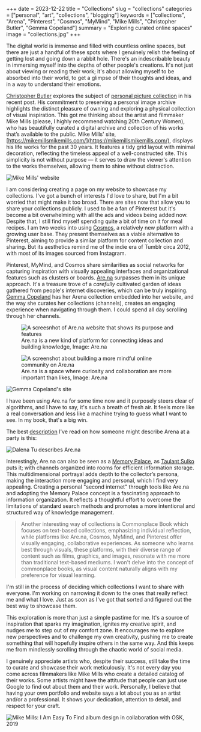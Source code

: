 +++
date = 2023-12-22
title = "Collections"
slug = "collections"
categories = ["personal", "art", "collections", "blogging"]
keywords = ["collections", "Arena", "Pinterest", "Cosmos", "MyMind", "Mike Mills", "Christopher Butler", "Gemma Copeland"]
summary = "Exploring curated online spaces"
image = "collections.jpg"
+++

  
The digital world is immense and filled with countless online spaces, but there are just a handful of these spots where I genuinely relish the feeling of getting lost and going down a rabbit hole. There's an indescribable beauty in immersing myself into the depths of other people's creations. It's not just about viewing or reading their work; it's about allowing myself to be absorbed into their world, to get a glimpse of their thoughts and ideas, and in a way to understand their emotions.

[Christopher Butler](https://www.chrbutler.com/) explores the subject of [personal picture collection](https://www.chrbutler.com/2023-12-08) in his recent post. His commitment to preserving a personal image archive highlights the distinct pleasure of owning and exploring a physical collection of visual inspiration. This got me thinking about the artist and filmmaker Mike Mills (please, I highly recommend watching 20th Century Women), who has beautifully curated a digital archive and collection of his works that’s available to the public. Mike Mills' site, [https://mikemillsmikemills.com/](https://mikemillsmikemills.com/), displays his life works for the past 30 years. It features a tidy grid layout with minimal decoration, reflecting the timeless appeal of a well-constructed site. This simplicity is not without purpose — it serves to draw the viewer's attention to the works themselves, allowing them to shine without distraction.

![Mike Mills' website](mikemillsmikemills.com.jpg "Mike Mills' site")

I am considering creating a page on my website to showcase my collections. I've got a bunch of interests I'd love to share, but I'm a bit worried that might make it too broad. There are sites now that allow you to share your collections publicly. I used to be a fan of Pinterest but it's become a bit overwhelming with all the ads and videos being added now. Despite that, I still find myself spending quite a bit of time on it for meal recipes. I am two weeks into using [Cosmos](https://www.cosmos.so/), a relatively new platform with a growing user base. They present themselves as a viable alternative to Pinterest, aiming to provide a similar platform for content collection and sharing. But its aesthetics remind me of the indie era of Tumblr circa 2012, with most of its images sourced from Instagram.

Pinterest, MyMind, and Cosmos share similarities as social networks for capturing inspiration with visually appealing interfaces and organizational features such as clusters or boards. [Are.na](http://are.na/) surpasses them in its unique approach. It's a treasure trove of a *carefully* cultivated garden of ideas gathered from people's internet discoveries, which can be truly inspiring. [Gemma Copeland](https://gemmacope.land/) has her Arena collection embedded into her website, and the way she curates her collections (channels), creates an engaging experience when navigating through them. I could spend all day scrolling through her channels.

<div class="container">
  <div class="twocol">
    <figure class="sbs">
<img src="arena-1.jpg" alt="A screesnhot of Are.na website that shows its purpose and features" data-action="zoom">
<figcaption>Are.na is a new kind of platform for connecting ideas and building knowledge, Image: Are.na</figcaption>
</figure>
  <figure class="sbs">
<img src="arena-2.jpg" alt="A screenshot about building a more mindful online community on Are.na" data-action="zoom">
<figcaption>Are.na is a space where curiosity and collaboration are more important than likes, Image: Are.na</figcaption>
</div>
</div>

![Gemma Copeland's site](gemmacope.land.jpg "Gemma Copeland's site")

I have been using Are.na for some time now and it purposely steers clear of algorithms, and I have to say, it's such a breath of fresh air. It feels more like a real conversation and less like a machine trying to guess what I want to see. In my book, that's a big win.

The best [description](https://www.are.na/block/21512082) I've read on how someone might describe Arena at a party is this:

![Dalena Tu describes Are.na](arena-by-dalena-tu.jpg "pinterest and tumblr had a love child and they're keeping it away from creepy instagram uncle")

Interestingly, Are.na can also be seen as a [Memory Palace](https://www.are.na/blog/on-memory-palaces-and-visualizing-computation), as [Taulant Sulko](https://www.are.na/taulant-sulko) puts it; with channels organized into rooms for efficient information storage. This multidimensional portrayal adds depth to the collector’s persona, making the interaction more engaging and personal, which I find very appealing. Creating a personal "second internet" through tools like Are.na and adopting the Memory Palace concept is a fascinating approach to information organization. It reflects a thoughtful effort to overcome the limitations of standard search methods and promotes a more intentional and structured way of knowledge management.

> Another interesting way of collections is Commonplace Book which focuses on text-based collections, emphasizing individual reflection, while platforms like Are.na, Cosmos, MyMind, and Pinterest offer visually engaging, collaborative experiences. As someone who learns best through visuals, these platforms, with their diverse range of content such as films, graphics, and images, resonate with me more than traditional text-based mediums. I won't delve into the concept of commonplace books, as visual content naturally aligns with my preference for visual learning.

I'm still in the process of deciding which collections I want to share with everyone. I'm working on narrowing it down to the ones that really reflect me and what I love. Just as soon as I've got that sorted and figured out the best way to showcase them.

This exploration is more than just a simple pastime for me. It's a source of inspiration that sparks my imagination, ignites my creative spirit, and nudges me to step out of my comfort zone. It encourages me to explore new perspectives and to challenge my own creativity, pushing me to create something that will hopefully inspire others in the same way. And this keeps me from mindlessly scrolling through the chaotic world of social media.

I genuinely appreciate artists who, despite their success, still take the time to curate and showcase their work meticulously. It's not every day you come across filmmakers like Mike Mills who create a detailed catalog of their works. Some artists might have the attitude that people can just use Google to find out about them and their work. Personally, I believe that having your own portfolio and website says a lot about you as an artist and/or a professional. It shows your dedication, attention to detail, and respect for your craft.

![Mike Mills: I Am Easy To Find album design in collaboration with OSK, 2019](mike-mills-i-am-easy-to-find.jpg "Mike Mills: I Am Easy To Find album design in collaboration with OSK, 2019")

